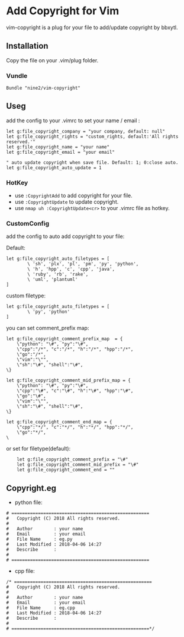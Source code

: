 # Add Copyright for Vim

vim-copyright is a plug for your file to add/update copyright by bbxytl.

## Installation

Copy the file on your .vim/plug folder.

### Vundle

```
Bundle "nine2/vim-copyright"
```

## Useg

add the config to your .vimrc to set your name / email :

```
let g:file_copyright_company = "your company, default: null"
let g:file_copyright_rights = "custom_rights, default:'All rights reserved.'"
let g:file_copyright_name = "your name"
let g:file_copyright_email = "your email"

" auto update copyright when save file. Default: 1; 0:close auto.
let g:file_copyright_auto_update = 1
```

### HotKey

- use `:CopyrightAdd` to add copyright for your file.
- use `:CopyrightUpdate` to update copyright.
- use `nmap uh :CopyrightUpdate<cr>` to your .vimrc file as hotkey.

### CustomConfig

add the config to auto add copyright to your file:

Default:
```
let g:file_copyright_auto_filetypes = [
        \ 'sh', 'plx', 'pl', 'pm', 'py', 'python',
        \ 'h', 'hpp', 'c', 'cpp', 'java',
        \ 'ruby', 'rb', 'rake',
        \ 'uml', 'plantuml'
]
```

custom filetype:
```
let g:file_copyright_auto_filetypes = [
        \ 'py', 'python'
]
```

you can set comment_prefix map:

```
let g:file_copyright_comment_prefix_map  = {
    \"python": "\#", "py":"\#",
    \"cpp":"/*", "c":"/*", "h":"/*", "hpp":"/*",
    \"go":"/*",
    \"vim":"\"",
    \"sh":"\#", "shell":"\#",
\}

let g:file_copyright_comment_mid_prefix_map = {
    \"python": "\#", "py":"\#",
    \"cpp":"\#", "c":"\#", "h":"\#", "hpp":"\#",
    \"go":"\#",
    \"vim":"\"",
    \"sh":"\#", "shell":"\#",
\}

let g:file_copyright_comment_end_map = {
    \"cpp":"*/", "c":"*/", "h":"*/", "hpp":"*/",
    \"go":"*/",
\
```

or set for filetype(default):

```
    let g:file_copyright_comment_prefix = "\#"
    let g:file_copyright_comment_mid_prefix = "\#"
    let g:file_copyright_comment_end = ""
```


## Copyright.eg

- python file:

```
# ====================================================
#   Copyright (C) 2018 All rights reserved.
#
#   Author        : your name
#   Email         : your email
#   File Name     : eg.py
#   Last Modified : 2018-04-06 14:27
#   Describe      :
#
# ====================================================
```

- cpp file:

```
/* ====================================================
#   Copyright (C) 2018 All rights reserved.
#
#   Author        : your name
#   Email         : your email
#   File Name     : eg.cpp
#   Last Modified : 2018-04-06 14:27
#   Describe      :
#
# ====================================================*/
```

